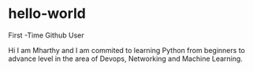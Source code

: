 # hello-world
First -Time Github User

Hi 
I am Mharthy and I am commited to learning Python from beginners to advance level in the area of Devops, Networking and Machine Learning.
